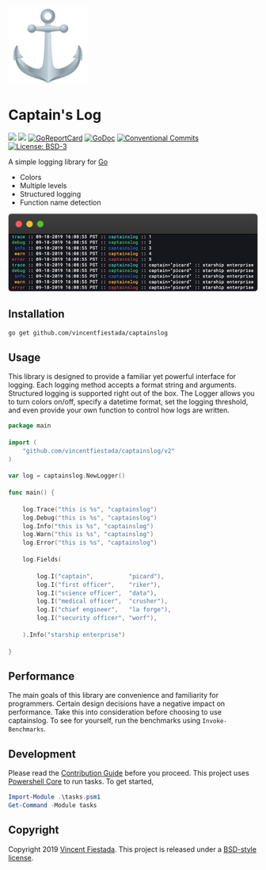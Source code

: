 ![](./logo.png)

# Captain's Log

[![](https://github.com/vincentfiestada/captainslog/workflows/Unit%20Tests/badge.svg)](https://github.com/vincentfiestada/captainslog/actions)
[![](https://github.com/vincentfiestada/captainslog/workflows/Style%20Checks/badge.svg)](https://github.com/golang/lint)
[![GoReportCard](https://goreportcard.com/badge/github.com/vincentfiestada/captainslog)](https://goreportcard.com/report/github.com/vincentfiestada/captainslog)
[![GoDoc](https://img.shields.io/badge/godoc-reference-0047ab?labelColor=16161b)](https://godoc.org/github.com/vincentfiestada/captainslog)
[![Conventional Commits](https://img.shields.io/badge/commits-conventional-0047ab.svg?labelColor=16161b)](https://conventionalcommits.org)
[![License: BSD-3](https://img.shields.io/github/license/vincentfiestada/captainslog.svg?labelColor=16161b&color=0047ab)](https://github.com/vincentfiestada/captainslog/blob/master/LICENSE)

A simple logging library for [Go](https://golang.org/)

- Colors
- Multiple levels
- Structured logging
- Function name detection

![Screenshot of captainslog in action](./assets/screenshot.png)

## Installation

```
go get github.com/vincentfiestada/captainslog
```

## Usage

This library is designed to provide a familiar yet powerful interface for logging. Each logging method accepts a format string and arguments. Structured logging is supported right out of the box. The Logger allows you to turn colors on/off, specify a datetime format, set the logging threshold, and even provide your own function to control how logs are written.

```go
package main

import (
	"github.com/vincentfiestada/captainslog/v2"
)

var log = captainslog.NewLogger()

func main() {

	log.Trace("this is %s", "captainslog")
	log.Debug("this is %s", "captainslog")
	log.Info("this is %s", "captainslog")
	log.Warn("this is %s", "captainslog")
	log.Error("this is %s", "captainslog")

	log.Fields(

		log.I("captain",          "picard"),
		log.I("first officer", 	  "riker"),
		log.I("science officer",  "data"),
		log.I("medical officer",  "crusher"),
		log.I("chief engineer",   "la forge"),
		log.I("security officer", "worf"),

	).Info("starship enterprise")

}
```

## Performance

The main goals of this library are convenience and familiarity for programmers. Certain design decisions have a negative impact on performance. Take this into consideration before choosing to use captainslog. To see for yourself, run the benchmarks using `Invoke-Benchmarks`.

## Development

Please read the [Contribution Guide](./CONTRIBUTING.md) before you proceed. This project uses [Powershell Core](https://microsoft.com/PowerShell) to run tasks. To get started,

```ps1
Import-Module .\tasks.psm1
Get-Command -Module tasks
```

## Copyright

Copyright 2019 [Vincent Fiestada](mailto:vincent@vincent.click). This project is released under a [BSD-style license](./license).
